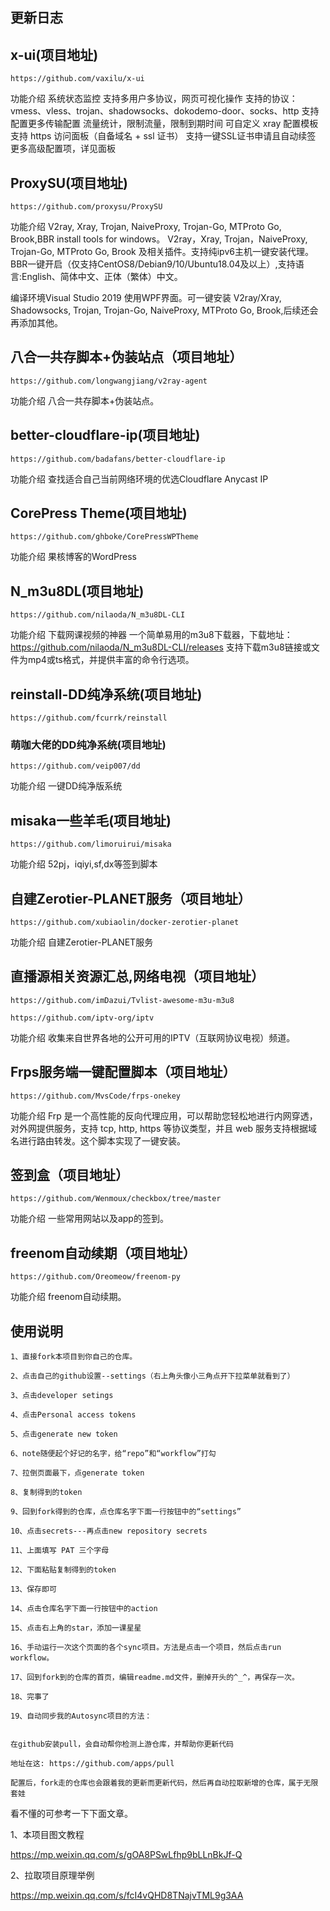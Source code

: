 

## 更新日志


## x-ui(项目地址)
```
https://github.com/vaxilu/x-ui
```
功能介绍
系统状态监控
支持多用户多协议，网页可视化操作
支持的协议：vmess、vless、trojan、shadowsocks、dokodemo-door、socks、http
支持配置更多传输配置
流量统计，限制流量，限制到期时间
可自定义 xray 配置模板
支持 https 访问面板（自备域名 + ssl 证书）
支持一键SSL证书申请且自动续签
更多高级配置项，详见面板

## ProxySU(项目地址)
```
https://github.com/proxysu/ProxySU
```
功能介绍
V2ray, Xray, Trojan, NaiveProxy, Trojan-Go, MTProto Go, Brook,BBR install tools for windows。
V2ray，Xray, Trojan，NaiveProxy, Trojan-Go, MTProto Go, Brook 及相关插件。支持纯ipv6主机一键安装代理。
BBR一键开启（仅支持CentOS8/Debian9/10/Ubuntu18.04及以上）,支持语言:English、简体中文、正体（繁体）中文。

编译环境Visual Studio 2019 使用WPF界面。可一键安装 V2ray/Xray, Shadowsocks, Trojan, Trojan-Go, NaiveProxy, 
MTProto Go, Brook,后续还会再添加其他。

## 八合一共存脚本+伪装站点（项目地址）
```
https://github.com/longwangjiang/v2ray-agent
```
功能介绍
八合一共存脚本+伪装站点。

## better-cloudflare-ip(项目地址)
```
https://github.com/badafans/better-cloudflare-ip
```
功能介绍
查找适合自己当前网络环境的优选Cloudflare Anycast IP

## CorePress Theme(项目地址)
```
https://github.com/ghboke/CorePressWPTheme
```
功能介绍
果核博客的WordPress

## N_m3u8DL(项目地址)
```
https://github.com/nilaoda/N_m3u8DL-CLI
```
功能介绍
下载网课视频的神器
一个简单易用的m3u8下载器，下载地址：https://github.com/nilaoda/N_m3u8DL-CLI/releases
支持下载m3u8链接或文件为mp4或ts格式，并提供丰富的命令行选项。

## reinstall-DD纯净系统(项目地址)
```
https://github.com/fcurrk/reinstall
```
### 萌咖大佬的DD纯净系统(项目地址)
```
https://github.com/veip007/dd
```
功能介绍
一键DD纯净版系统

## misaka一些羊毛(项目地址)
```
https://github.com/limoruirui/misaka
```
功能介绍
52pj，iqiyi,sf,dx等签到脚本

## 自建Zerotier-PLANET服务（项目地址）
```
https://github.com/xubiaolin/docker-zerotier-planet
```
功能介绍
自建Zerotier-PLANET服务

## 直播源相关资源汇总,网络电视（项目地址）
```
https://github.com/imDazui/Tvlist-awesome-m3u-m3u8
```
```
https://github.com/iptv-org/iptv
```
功能介绍
收集来自世界各地的公开可用的IPTV（互联网协议电视）频道。

## Frps服务端一键配置脚本（项目地址）
```
https://github.com/MvsCode/frps-onekey
```
功能介绍
Frp 是一个高性能的反向代理应用，可以帮助您轻松地进行内网穿透，对外网提供服务，支持 tcp, http, https 等协议类型，并且 web 服务支持根据域名进行路由转发。这个脚本实现了一键安装。

## 签到盒（项目地址）
```
https://github.com/Wenmoux/checkbox/tree/master
```
功能介绍
一些常用网站以及app的签到。

## freenom自动续期（项目地址）
```
https://github.com/Oreomeow/freenom-py
```
功能介绍
freenom自动续期。


## 使用说明
```
1、直接fork本项目到你自己的仓库。

2、点击自己的github设置--settings（右上角头像小三角点开下拉菜单就看到了）

3、点击developer setings

4、点击Personal access tokens

5、点击generate new token

6、note随便起个好记的名字，给“repo”和“workflow”打勾

7、拉倒页面最下，点generate token

8、复制得到的token

9、回到fork得到的仓库，点仓库名字下面一行按钮中的“settings”

10、点击secrets---再点击new repository secrets

11、上面填写 PAT 三个字母

12、下面粘贴复制得到的token

13、保存即可

14、点击仓库名字下面一行按钮中的action

15、点击右上角的star，添加一课星星

16、手动运行一次这个页面的各个sync项目。方法是点击一个项目，然后点击run workflow。

17、回到fork到的仓库的首页，编辑readme.md文件，删掉开头的^_^，再保存一次。

18、完事了

19、自动同步我的Autosync项目的方法：


在github安装pull，会自动帮你检测上游仓库，并帮助你更新代码

地址在这: https://github.com/apps/pull

配置后，fork走的仓库也会跟着我的更新而更新代码，然后再自动拉取新增的仓库，属于无限套娃

```
看不懂的可参考一下下面文章。

1、本项目图文教程

https://mp.weixin.qq.com/s/gOA8PSwLfhp9bLLnBkJf-Q

2、拉取项目原理举例

https://mp.weixin.qq.com/s/fcI4vQHD8TNajvTML9g3AA



